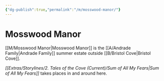 ```yaml
---
{"dg-publish":true,"permalink":"/m/mosswood-manor/"}
---
```


# Mosswood Manor

[[M/Mosswood Manor\|Mosswood Manor]] is the [[A/Andrade Family\|Andrade Family]] summer estate outside [[B/Bristol Cove\|Bristol Cove]].

*[[Extras/Storylines/2. Tales of the Cove (Current)/Sum of All My Fears\|Sum of All My Fears]]* takes places in and around here.